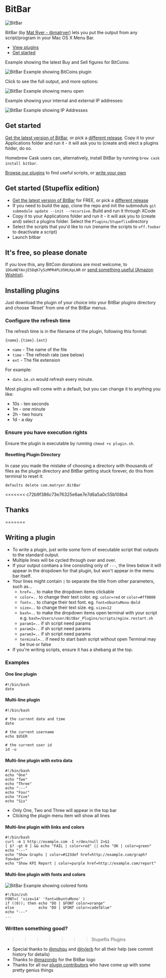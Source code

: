 # BitBar

![BitBar](https://github.com/stretchr/bitbar/raw/master/Docs/BitBar-small.png)

BitBar (by [Mat Ryer - @matryer](https://twitter.com/matryer)) lets you put the output from any script/program in your Mac OS X Menu Bar.

  * [View plugins](https://github.com/matryer/bitbar/tree/master/Plugins)
  * [Get started](#get-started)

Example showing the latest Buy and Sell figures for BitCoins:

![BitBar Example showing BitCoins plugin](https://raw.github.com/matryer/bitbar/master/Docs/BitBar-Example-Bitcoins.png)

Click to see the full output, and more options:

![BitBar Example showing menu open](https://raw.github.com/matryer/bitbar/master/Docs/BitBar-Example-Menu.png)

Example showing your internal and external IP addresses:

![BitBar Example showing IP Addresses](https://raw.github.com/matryer/bitbar/master/Docs/BitBar-Example-IPs.png)

## Get started

[Get the latest version of BitBar](https://github.com/matryer/bitbar/releases), or pick a [different release](https://github.com/matryer/bitbar/releases). Copy it to your Applications folder and run it - it will ask you to (create and) elect a plugins folder, do so.

Homebrew Cask users can, alternatively, install BitBar by running `brew cask install bitbar`.

[Browse our plugins](https://github.com/matryer/bitbar/tree/master/Plugins) to find useful scripts, or [write your own](https://github.com/matryer/bitbar/tree/master/Plugins#write-your-own)

## Get started (Stupeflix edition)

* [Get the latest version of BitBar](https://github.com/matryer/bitbar/releases) for FREE, or pick a [different release](https://github.com/matryer/bitbar/releases)
* If you need to build the app, clone the repo and init the submoduls `git submodule update --init --recursive`. Build and run it through XCode
* Copy it to your Applications folder and run it - it will ask you to (create and) select a plugins folder. Select the `Plugins/Stupeflix`directory
* Select the scripts that you'd like to run (rename the scripts to `off.foobar` to deactivate a script)
* Launch bitbar

## It's free, so please donate

If you love this, any BitCoin donations are most welcome, to `1DGoNEYAnjE5DqK7y5zMPR4PLU5HLKpLNR` or [send something useful (Amazon Wishlist)](http://amzn.to/1Pd9yOt).

## Installing plugins

Just download the plugin of your choice into your BitBar plugins directory and choose 'Reset' from one of the BitBar menus. 

### Configure the refresh time

The refresh time is in the filename of the plugin, following this format:

    {name}.{time}.{ext}

  * `name` - The name of the file
  * `time` - The refresh rate (see below)
  * `ext` - The file extension

For example:

  * `date.1m.sh` would refresh every minute.

Most plugins will come with a default, but you can change it to anything you like:

  * 10s - ten seconds
  * 1m - one minute
  * 2h - two hours
  * 1d - a day

### Ensure you have execution rights

Ensure the plugin is executable by running `chmod +x plugin.sh`.

#### Resetting Plugin Directory

In case you made the mistake of choosing a directory with thousands of files as the plugin directory and BitBar getting stuck forever, do this from terminal to reset it:

`defaults delete com.matryer.BitBar`

<<<<<<< c72b9f386c73e76325e6ae7e7d6a5a0c55b108b4
## Thanks
=======
## Writing a plugin

  * To write a plugin, just write some form of executable script that outputs to the standard output.
  * Multiple lines will be cycled through over and over.
  * If your output contians a line consisting only of `---`, the lines below it will appear in the dropdown for that plugin, but won't appear in the menu bar itself.
  * Your lines might contain `|` to separate the title from other parameters, such as...
    * `href=..` to make the dropdown items clickable
    * `color=..` to change their text color. eg. `color=red` or `color=#ff0000`
    * `font=..` to change their text font. eg. `font=UbuntuMono-Bold`
    * `size=..` to change their text size. eg. `size=12`
    * `bash=..` to make the dropdown items open terminal with your script e.g. `bash=/Users/user/BitBar_Plugins/scripts/nginx.restart.sh`
    * `param1=..` if sh script need params
    * `param2=..` if sh script need params
    * `param3=..` if sh script need params
    * `terminal=..` if need to start bash script without open Terminal may be true or false
  * If you're writing scripts, ensure it has a shebang at the top.

### Examples

#### One line plugin

    #!/bin/bash
    date

#### Multi-line plugin

    #!/bin/bash

    # the current date and time
    date

    # the current username
    echo $USER

    # the current user id
    id -u

#### Multi-line plugin with extra data

    #!/bin/bash
    echo "One"
    echo "Two"
    echo "Three"
    echo "---"
    echo "Four"
    echo "Five"
    echo "Six"

  * Only One, Two and Three will appear in the top bar
  * Clicking the plugin menu item will show all lines


#### Multi-line plugin with links and colors

    #!/bin/bash
    curl -m 1 http://example.com -I >/dev/null 2>&1
    [ $? -gt 0 ] && echo "FAIL | color=red" || echo "OK | color=green"
    echo "---"
    echo "Show Graphs | color=#123def href=http://example.com/graph?foo=bar"
    echo "Show KPI Report | color=purple href=http://example.com/report"

#### Multi-line plugin with fonts and colors

![BitBar Example showing colored fonts](https://raw.github.com/matryer/bitbar/master/Docs/BitBar-Example-Menu-Colors-Fonts.png)

    #!/bin/zsh
    FONT=( 'size=14' 'font=UbuntuMono' )
    if ((0)); then echo "DO | $FONT color=orange"
    else           echo "DO | $FONT color=cadetblue"
    echo "---"
    ...

### Written something good?
>>>>>>> Stupeflix Plugins

  * Special thanks to [@muhqu](https://github.com/muhqu) and [@tylerb](https://github.com/tylerb) for all their help (see commit history for details)
  * Thanks to [@mazondo](https://twitter.com/mazondo) for the BitBar logo
  * Thanks for all our [plugin contributors](https://github.com/matryer/bitbar/tree/master/Plugins) who have come up with some pretty genius things
